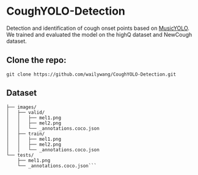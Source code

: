 # CoughYOLO-Detection
Detection and identification of cough onset points based on [MusicYOLO](https://github.com/xk-wang/MusicYOLO/tree/main). We trained and evaluated the model on the highQ dataset and NewCough dataset.

## Clone the repo:
`git clone https://github.com/wailywang/CoughYOLO-Detection.git`

## Dataset
```datasets/
├── images/
│   ├── valid/
│   │   ├── mel1.png
│   │   ├── mel2.png
│   │   └── _annotations.coco.json
│   ├── train/
│   │   ├── mel1.png
│   │   ├── mel2.png
│   │   └── _annotations.coco.json
└── tests/
    ├── mel1.png
    └── _annotations.coco.json```

